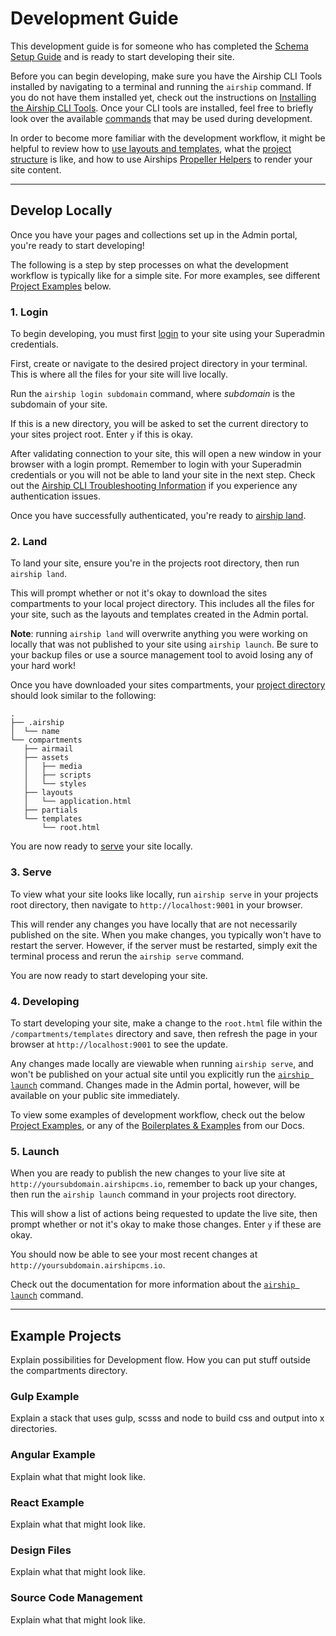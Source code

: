 # Development Guide
This development guide is for someone who has completed the [Schema Setup Guide](/documentation/view/schema-setup-guide) and is ready to start developing their site.

Before you can begin developing, make sure you have the Airship CLI Tools installed by navigating to a terminal and running the `airship` command. If you do not have them installed yet, check out the instructions on [Installing the Airship CLI Tools](/documentation/view/install-airship-cli-tools). Once your CLI tools are installed, feel free to briefly look over the available [commands](/documentation/view/airship-cli-commands) that may be used during development.

In order to become more familiar with the development workflow, it might be helpful to review how to [use layouts and templates](/documentation/view/using-layouts-templates), what the [project structure](/documentation/view/project-directory) is like, and how to use Airships [Propeller Helpers](/documentation/view/propeller-helpers) to render your site content.

---

## Develop Locally
Once you have your pages and collections set up in the Admin portal, you're ready to start developing!

The following is a step by step processes on what the development workflow is typically like for a simple site. For more examples, see different [Project Examples](/documentation/view/development-guide#user-content-project-examples) below.

### 1. Login
To begin developing, you must first [login](/documentation/view/airship-cli-commands#user-content-airship-login) to your site using your Superadmin credentials.

First, create or navigate to the desired project directory in your terminal. This is where all the files for your site will live locally.

Run the `airship login subdomain` command, where _subdomain_ is the subdomain of your site.

If this is a new directory, you will be asked to set the current directory to your sites project root. Enter `y` if this is okay.

After validating connection to your site, this will open a new window in your browser with a login prompt. Remember to login with your Superadmin credentials or you will not be able to land your site in the next step. Check out the [Airship CLI Troubleshooting Information](/documentation/view/airship-cli-troubleshooting) if you experience any authentication issues.

Once you have successfully authenticated, you're ready to [airship land](/documentation/view/airship-cli-commands#user-content-airship-land).

### 2. Land
To land your site, ensure you're in the projects root directory, then run `airship land`.

This will prompt whether or not it's okay to download the sites compartments to your local project directory. This includes all the files for your site, such as the layouts and templates created in the Admin portal.

**Note**: running `airship land` will overwrite anything you were working on locally that was not published to your site using `airship launch`. Be sure to your backup files or use a source management tool to avoid losing any of your hard work!

Once you have downloaded your sites compartments, your [project directory](/documentation/view/project-directory) should look similar to the following:

```
.
├── .airship
│  └── name
└── compartments
   ├── airmail
   ├── assets
   │   ├── media
   │   ├── scripts
   │   └── styles
   ├── layouts
   │   └── application.html
   ├── partials
   └── templates
       └── root.html
```

You are now ready to [serve](/documentation/view/airship-cli-commands#user-content-airship-serve) your site locally.

### 3. Serve
To view what your site looks like locally, run `airship serve` in your projects root directory, then navigate to `http://localhost:9001` in your browser.

This will render any changes you have locally that are not necessarily published on the site. When you make changes, you typically won't have to restart the server. However, if the server must be restarted, simply exit the terminal process and rerun the `airship serve` command.

You are now ready to start developing your site.

### 4. Developing
To start developing your site, make a change to the `root.html` file within the `/compartments/templates` directory and save, then refresh the page in your browser at `http://localhost:9001` to see the update.

Any changes made locally are viewable when running `airship serve`, and won't be published on your actual site until you explicitly run the [`airship launch`](/documentation/view/airship-cli-commands#user-content-airship-launch) command. Changes made in the Admin portal, however, will be available on your public site immediately.

To view some examples of development workflow, check out the below [Project Examples](/documentation/view/development-guide#user-content-project-examples), or any of the [Boilerplates & Examples](/documentation/view/boilerplates-examples) from our Docs.

### 5. Launch
When you are ready to publish the new changes to your live site at `http://yoursubdomain.airshipcms.io`, remember to back up your changes, then run the `airship launch` command in your projects root directory.

This will show a list of actions being requested to update the live site, then prompt whether or not it's okay to make those changes. Enter `y` if these are okay.

You should now be able to see your most recent changes at `http://yoursubdomain.airshipcms.io`.

Check out the documentation for more information about the [`airship launch`](/documentation/view/airship-cli-commands#user-content-airship-launch) command.

---

## Example Projects
Explain possibilities for Development flow. How you can put stuff outside the compartments directory. 

### Gulp Example
Explain a stack that uses gulp, scsss and node to build css and output into x directories.

### Angular Example
Explain what that might look like.

### React Example
Explain what that might look like.

### Design Files
Explain what that might look like.

### Source Code Management
Explain what that might look like.
